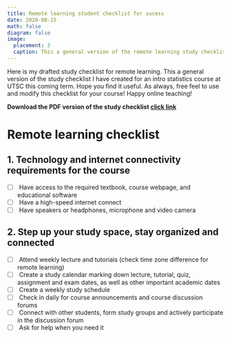 ```yaml
---
title: Remote learning student checklist for sucess
date: 2020-08-15
math: false
diagram: false
image:
  placement: 3
  caption: This a general version of the remote learning study checklist I have created for an intro statistics course at UTSC this coming term.
---
```


Here is my drafted study checklist for remote learning. This a general version of the study checklist I have created for an intro statistics course at UTSC this coming term. Hope you find it useful. As always, free feel to use and modify this checklist for your course! Happy online teaching!

**Download the PDF version of the study checklist [click link](/files/checklist.pdf)**

# Remote learning checklist

## 1.	Technology and internet connectivity requirements for the course

<ul class="task-list">
<li><input type="checkbox" disabled"" class="task-list-item"> Have access to the required textbook, course webpage, and educational software</li>
<li><input type="checkbox" disabled"" class="task-list-item"> Have a high-speed internet connect</li>
<li><input type="checkbox" disabled"" class="task-list-item"> Have speakers or headphones, microphone and video camera</li>
</ul>


## 2.	Step up your study space, stay organized and connected

<ul class="task-list">
<li><input type="checkbox" disabled"" class="task-list-item"> Attend weekly lecture and tutorials (check time zone difference for remote learning)</li>
<li><input type="checkbox" disabled"" class="task-list-item"> Create a study calendar marking down lecture, tutorial, quiz, assignment and exam dates, as well as other important academic dates</li>
<li><input type="checkbox" disabled"" class="task-list-item"> Create a weekly study schedule</li>
<li><input type="checkbox" disabled"" class="task-list-item"> Check in daily for course announcements and course discussion forums</li>
<li><input type="checkbox" disabled"" class="task-list-item"> Connect with other students, form study groups and actively participate in the discussion forum</li>
<li><input type="checkbox" disabled"" class="task-list-item"> Ask for help when you need it</li>
</ul>



